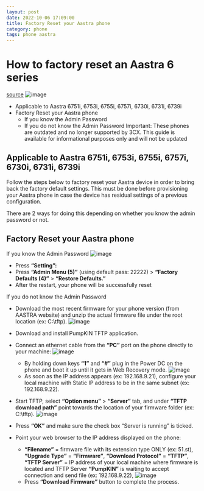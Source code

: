 ```yaml
---
layout: post
date: 2022-10-06 17:09:00
title: Factory Reset your Aastra phone
category: phone
tags: phone aastra
---
```


# How to factory reset an Aastra 6 series
[source](https://www.3cx.com/sip-phones/factory-reset-aastra/) 
![image](https://user-images.githubusercontent.com/1507737/194350694-8dd3bb6f-3929-4860-bb45-87a79626cb9e.png)
* Applicable to Aastra 6751i, 6753i, 6755i, 6757i, 6730i, 6731i, 6739i
* Factory Reset your Aastra phone
  * If you know the Admin Password
  * If you do not know the Admin Password
Important: These phones are outdated and no longer supported by 3CX. This guide is available for informational purposes only and will not be updated

## Applicable to Aastra 6751i, 6753i, 6755i, 6757i, 6730i, 6731i, 6739i
Follow the steps below to factory reset your Aastra device in order to bring back the factory default settings. This must be done before provisioning your Aastra phone in case the device has residual settings of a previous configuration.

There are 2 ways for doing this depending on whether you know the admin password or not.

## Factory Reset your Aastra phone

If you know the Admin Password
![image](https://user-images.githubusercontent.com/1507737/194351132-d79c6855-56ec-4ac8-b4a3-e22cf5cfe787.png)
* Press **“Setting”:**
* Press **“Admin Menu (5)”** (using default pass: 22222) > **“Factory Defaults (4)”** > **“Restore Defaults.”**
* After the restart, your phone will be successfully reset

If you do not know the Admin Password
* Download the most recent firmware for your phone version (from AASTRA website) and unzip the actual firmware file under the root location (ex: C:\tftp).
![image](https://user-images.githubusercontent.com/1507737/194351315-d33a1ee3-bd09-4057-b84b-faa88006ca04.png)
* Download and install PumpKIN TFTP application.
* Connect an ethernet cable from the **“PC”** port on the phone directly to your machine:
 ![image](https://user-images.githubusercontent.com/1507737/194351486-926c0183-989b-454f-ac1c-99b91a3b4b52.png)
  * By holding down keys **“1”** and **“#”** plug in the Power DC on the phone and boot it up until it gets in Web Recovery mode.
![image](https://user-images.githubusercontent.com/1507737/194351596-204d1d60-f929-4ca8-af8d-201bb1d953f2.png)
  * As soon as the IP address appears (ex: 192.168.9.21), configure your local machine with Static IP address to be in the same subnet (ex: 192.168.9.22).
* Start TFTP, select **“Option menu”** > **“Server”** tab, and under **“TFTP download path”** point towards the location of your firmware folder (ex: C:\tftp).
![image](https://user-images.githubusercontent.com/1507737/194351777-78852d18-cff6-4fb1-b1d3-883ee6f58eda.png)

* Press **“OK”** and make sure the check box “Server is running” is ticked.
* Point your web browser to the IP address displayed on the phone:
  * **“Filename”** = firmware file with its extension type ONLY (ex: 51.st), **“Upgrade Type”** = **“Firmware”**, **“Download Protocol”** = **“TFTP”**, **“TFTP Server”** = IP address of your local machine where firmware is located and TFTP Server **“PumpKIN”** is waiting to accept connection and send file (ex: 192.168.9.22),
![image](https://user-images.githubusercontent.com/1507737/194351920-231a6c36-bc59-40a9-bebc-e538792be450.png)
  * Press **“Download Firmware”** button to complete the process.
